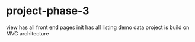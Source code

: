 # project-phase-3
 view has all front end pages
init has all listing demo data
project is build on MVC architecture
